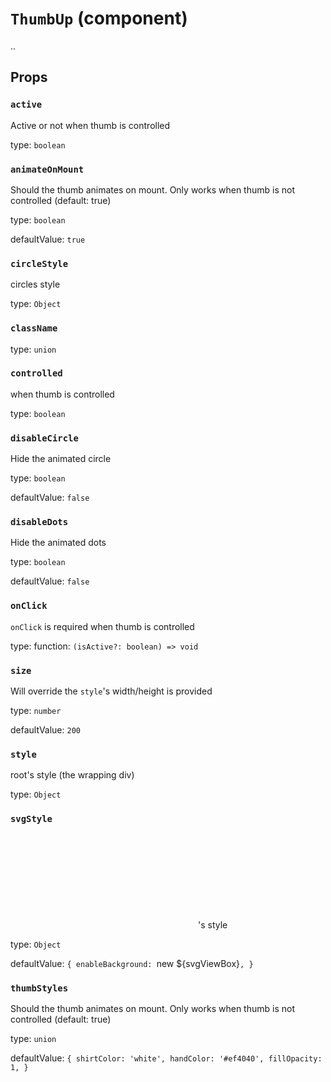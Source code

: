 `ThumbUp` (component)
=====================

..

Props
-----

### `active`

Active or not when thumb is controlled

type: `boolean`
 


### `animateOnMount`

Should the thumb animates on mount. Only works when thumb is not controlled (default: true)

type: `boolean`
 
defaultValue: `true`


### `circleStyle`

circles style

type: `Object`
 


### `className`

type: `union`
 


### `controlled`

when thumb is controlled

type: `boolean`
 


### `disableCircle`

Hide the animated circle

type: `boolean`
 
defaultValue: `false`


### `disableDots`

Hide the animated dots

type: `boolean`
 
defaultValue: `false`


### `onClick`

`onClick` is required when thumb is controlled

type: function: `(isActive?: boolean) => void`
 


### `size`

Will override the `style`'s width/height is provided

type: `number`
 
defaultValue: `200`


### `style`

root's style (the wrapping div)

type: `Object`
 


### `svgStyle`

<svg />'s style

type: `Object`
 
defaultValue: `{
  enableBackground: `new ${svgViewBox}`,
}`


### `thumbStyles`

Should the thumb animates on mount. Only works when thumb is not controlled (default: true)

type: `union`
 
defaultValue: `{
  shirtColor: 'white',
  handColor: '#ef4040',
  fillOpacity: 1,
}`


